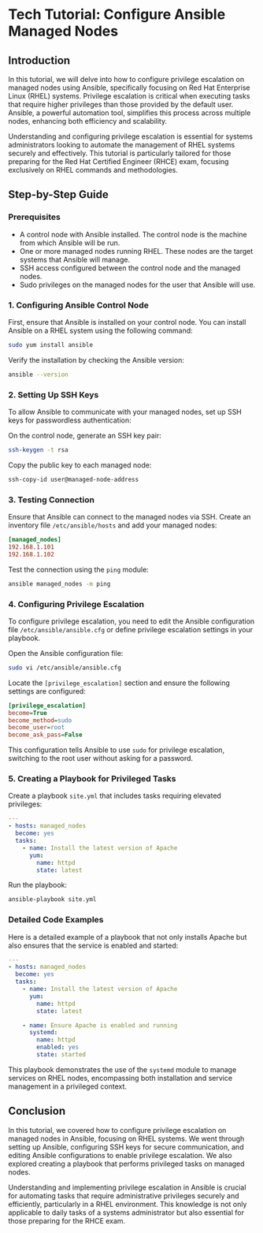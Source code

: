 # Tech Tutorial: Configure Ansible Managed Nodes

## Introduction

In this tutorial, we will delve into how to configure privilege escalation on managed nodes using Ansible, specifically focusing on Red Hat Enterprise Linux (RHEL) systems. Privilege escalation is critical when executing tasks that require higher privileges than those provided by the default user. Ansible, a powerful automation tool, simplifies this process across multiple nodes, enhancing both efficiency and scalability.

Understanding and configuring privilege escalation is essential for systems administrators looking to automate the management of RHEL systems securely and effectively. This tutorial is particularly tailored for those preparing for the Red Hat Certified Engineer (RHCE) exam, focusing exclusively on RHEL commands and methodologies.

## Step-by-Step Guide

### Prerequisites

- A control node with Ansible installed. The control node is the machine from which Ansible will be run.
- One or more managed nodes running RHEL. These nodes are the target systems that Ansible will manage.
- SSH access configured between the control node and the managed nodes.
- Sudo privileges on the managed nodes for the user that Ansible will use.

### 1. Configuring Ansible Control Node

First, ensure that Ansible is installed on your control node. You can install Ansible on a RHEL system using the following command:

```bash
sudo yum install ansible
```

Verify the installation by checking the Ansible version:

```bash
ansible --version
```

### 2. Setting Up SSH Keys

To allow Ansible to communicate with your managed nodes, set up SSH keys for passwordless authentication:

On the control node, generate an SSH key pair:

```bash
ssh-keygen -t rsa
```

Copy the public key to each managed node:

```bash
ssh-copy-id user@managed-node-address
```

### 3. Testing Connection

Ensure that Ansible can connect to the managed nodes via SSH. Create an inventory file `/etc/ansible/hosts` and add your managed nodes:

```ini
[managed_nodes]
192.168.1.101
192.168.1.102
```

Test the connection using the `ping` module:

```bash
ansible managed_nodes -m ping
```

### 4. Configuring Privilege Escalation

To configure privilege escalation, you need to edit the Ansible configuration file `/etc/ansible/ansible.cfg` or define privilege escalation settings in your playbook.

Open the Ansible configuration file:

```bash
sudo vi /etc/ansible/ansible.cfg
```

Locate the `[privilege_escalation]` section and ensure the following settings are configured:

```ini
[privilege_escalation]
become=True
become_method=sudo
become_user=root
become_ask_pass=False
```

This configuration tells Ansible to use `sudo` for privilege escalation, switching to the root user without asking for a password.

### 5. Creating a Playbook for Privileged Tasks

Create a playbook `site.yml` that includes tasks requiring elevated privileges:

```yaml
---
- hosts: managed_nodes
  become: yes
  tasks:
    - name: Install the latest version of Apache
      yum:
        name: httpd
        state: latest
```

Run the playbook:

```bash
ansible-playbook site.yml
```

### Detailed Code Examples

Here is a detailed example of a playbook that not only installs Apache but also ensures that the service is enabled and started:

```yaml
---
- hosts: managed_nodes
  become: yes
  tasks:
    - name: Install the latest version of Apache
      yum:
        name: httpd
        state: latest

    - name: Ensure Apache is enabled and running
      systemd:
        name: httpd
        enabled: yes
        state: started
```

This playbook demonstrates the use of the `systemd` module to manage services on RHEL nodes, encompassing both installation and service management in a privileged context.

## Conclusion

In this tutorial, we covered how to configure privilege escalation on managed nodes in Ansible, focusing on RHEL systems. We went through setting up Ansible, configuring SSH keys for secure communication, and editing Ansible configurations to enable privilege escalation. We also explored creating a playbook that performs privileged tasks on managed nodes.

Understanding and implementing privilege escalation in Ansible is crucial for automating tasks that require administrative privileges securely and efficiently, particularly in a RHEL environment. This knowledge is not only applicable to daily tasks of a systems administrator but also essential for those preparing for the RHCE exam.